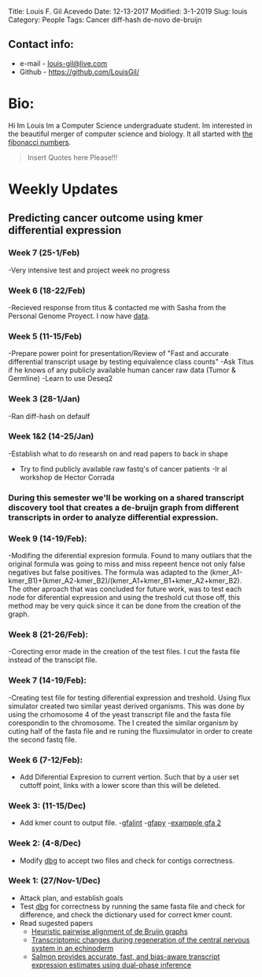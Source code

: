 Title: Louis F. Gil Acevedo 
Date: 12-13-2017
Modified: 3-1-2019
Slug: louis
Category: People
Tags: Cancer diff-hash de-novo de-bruijn

## Contact info:

 - e-mail - <louis-gil@live.com>
 - Github - <https://github.com/LouisGil/>

# Bio:
Hi Im Louis Im a Computer Science undergraduate student. Im interested in the beautiful merger of computer science and biology. It all started with [the fibonacci numbers](https://en.wikipedia.org/wiki/Fibonacci_number).

> Insert Quotes here Please!!!


# Weekly Updates

## Predicting cancer outcome using kmer differential expression

###


### Week 7 (25-1/Feb)
-Very intensive test and project week no progress

### Week 6 (18-22/Feb)
-Recieved response from titus & contacted me with Sasha from the Personal Genome Proyect. I now have [data](https://my.pgp-hms.org/profile/huDCD45D).

### Week 5 (11-15/Feb)
-Prepare power point for presentation/Review of "Fast and accurate differential transcript usage by testing equivalence class counts"
-Ask Titus if he knows of any publicly available human cancer raw data (Tumor & Germline)
-Learn to use Deseq2

### Week 3 (28-1/Jan)
-Ran diff-hash on defaulf

### Week 1&2 (14-25/Jan)
-Establish what to do researsh on and read papers to back in shape
- Try to find publicly available raw fastq's of cancer patients
-Ir al workshop de Hector Corrada

### During this semester we'll be working on a shared transcript discovery tool that creates a de-bruijn graph from different transcripts in order to analyze differential expression.

###
### Week 9 (14-19/Feb):
-Modifing the diferential expresion formula. Found to many outliars that the original formula was going to miss and miss repeent hence not only false negatives but false positives. The formula was adapted to the (kmer_A1-kmer_B1)+(kmer_A2-kmer_B2)/(kmer_A1+kmer_B1+kmer_A2+kmer_B2). The other aproach that was concluded for future work, was to test each node for diferential expression and using the treshold cut those off, this method may be very quick since it can be done from the creation of the graph.

### Week 8 (21-26/Feb):
-Corecting error made in the creation of the test files. I cut the fasta file instead of the transcipt file.

### Week 7 (14-19/Feb):
-Creating test file for testing diferential expression and treshold. Using flux simulator created two similar yeast derived organisms. This was done by using the crhomosome 4 of the yeast transcript file and the fasta file corespondin to the chromosome. The I created the similar organism by cuting half of the fasta file and re runing the fluxsimulator in order to create the second fastq file.

### Week 6 (7-12/Feb):
- Add Diferential Expresion to current vertion. Such that by a user set cuttoff point, links with a lower score than this will be deleted. 

### Week 3: (11-15/Dec)
- Add kmer count to output file.
-[gfalint](https://github.com/sjackman/gfalint)
-[gfapy](https://github.com/ggonnella/gfapy)
-[exampple gfa 2](https://github.com/sjackman/gfalint/blob/master/examples/big1.gfa)

### Week 2: (4-8/Dec)
- Modify [dbg](https://github.com/pmelsted/dbg) to accept two files and check for contigs correctness.

### Week 1: (27/Nov-1/Dec)
- Attack plan, and establish goals
- Test [dbg](https://github.com/pmelsted/dbg) for correctness by running the same fasta file and check for difference, and check the dictionary used for correct kmer count.
- Read sugested papers
  - [Heuristic pairwise alignment of de Bruijn graphs](https://bmcgenomics.biomedcentral.com/articles/10.1186/1471-2164-16-S11-S5)
  - [Transcriptomic changes during regeneration of the central nervous system in an echinoderm](https://bmcgenomics.biomedcentral.com/articles/10.1186/1471-2164-15-357)
  - [Salmon provides accurate, fast, and bias-aware transcript expression estimates using dual-phase inference](https://www.biorxiv.org/content/early/2016/08/30/021592)




